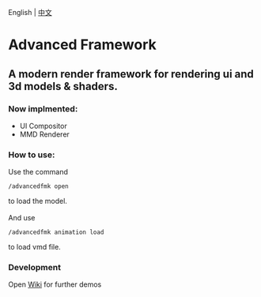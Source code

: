 English | [中文](README_cn.md)

# Advanced Framework
## A modern render framework for rendering ui and 3d models & shaders.
### Now implmented:
* UI Compositor
* MMD Renderer
### How to use:
Use the command
```
/advancedfmk open
```
to load the model.<br><br>
And use
```
/advancedfmk animation load
```
to load vmd file.
### Development
Open [Wiki](https://primogemstudio.github.io/advancedfmk-wiki) for further demos<br>
